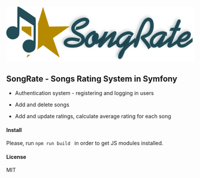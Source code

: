 ![songrate_yellow](https://github.com/vesselind/SongRate/blob/main/public/images/songrate_darkblue.svg)



## SongRate - Songs Rating System in Symfony

- Authentication system - registering and logging in users

- Add and delete songs

- Add and update ratings, calculate average rating for each song



#### Install

Please, run `npm run build ` in order to get JS modules installed.



#### License

MIT